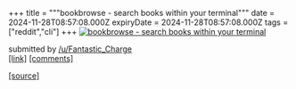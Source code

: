+++
title = """bookbrowse - search books within your terminal"""
date = 2024-11-28T08:57:08.000Z
expiryDate = 2024-11-28T08:57:08.000Z
tags = ["reddit","cli"]
+++
[![bookbrowse - search books within your terminal](https://preview.redd.it/rf31gir4xl3e1.gif?width=640&crop=smart&s=19a1ecb2f11d7ce4477f327cd1cfd8c6b3ecca97 "bookbrowse - search books within your terminal")](https://www.reddit.com/r/commandline/comments/1h1rv8d/bookbrowse_search_books_within_your_terminal/)

submitted by [/u/Fantastic\_Charge](https://www.reddit.com/user/Fantastic_Charge)  
[\[link\]](https://i.redd.it/rf31gir4xl3e1.gif) [\[comments\]](https://www.reddit.com/r/commandline/comments/1h1rv8d/bookbrowse_search_books_within_your_terminal/)

[[source]](https://www.reddit.com/r/commandline/comments/1h1rv8d/bookbrowse_search_books_within_your_terminal/)
